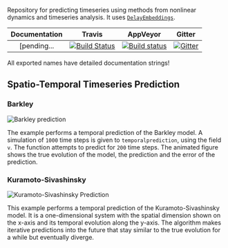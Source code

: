 Repository for predicting timeseries using methods from nonlinear dynamics and
timeseries analysis. It uses [`DelayEmbeddings`](https://github.com/JuliaDynamics/DelayEmbeddings.jl).

| **Documentation**   |  **Travis**     | **AppVeyor** | Gitter |
|:--------:|:-------------------:|:-----:|:-----:|
|[pending... | [![Build Status](https://travis-ci.org/JuliaDynamics/TimeseriesPrediction.jl.svg?branch=master)](https://travis-ci.org/JuliaDynamics/TimeseriesPrediction.jl) | [![Build status](https://ci.appveyor.com/api/projects/status/amgkws9l1cng2aov?svg=true)](https://ci.appveyor.com/project/JuliaDynamics/timeseriesprediction-jl) | [![Gitter](https://img.shields.io/gitter/room/nwjs/nw.js.svg)](https://gitter.im/JuliaDynamics/Lobby)

All exported names have detailed documentation strings!

## Spatio-Temporal Timeseries Prediction
### Barkley
![Barkley prediction](https://i.imgur.com/LrjrbiS.gif)

The example performs a temporal prediction of the Barkley model.
A simulation of `1000` time steps is given to `temporalprediction`, using the field `v`.
The function attempts to predict for `200` time steps.
The animated figure shows the true evolution of the model, the prediction
and the error of the prediction.

### Kuramoto-Sivashinsky

![Kuramoto-Sivashinsky Prediction](https://i.imgur.com/yDw9UcL.gif)

This example performs a temporal prediction of the Kuramoto-Sivashinsky
model. It is a one-dimensional system with the spatial dimension
shown on the x-axis and its temporal evolution along the y-axis.
The algorithm makes iterative predictions into the future that stay
similar to the true evolution for a while but eventually diverge.

